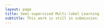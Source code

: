 ```yaml
---
layout: page
title: Semi-supervised Multi-label Learning
subtitle: This work is still in submission.
---
```

